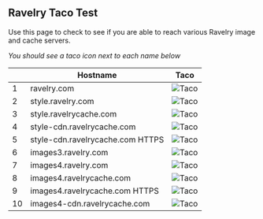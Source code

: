 ## Ravelry Taco Test

Use this page to check to see  if you are able to reach various Ravelry image and cache servers.

*You should see a taco icon next to each name below*

|   |                 Hostname                 |                                Taco                                 |
|---|-----------------------------------|------------------------------------------------------------------|
| 1 | ravelry.com                   | ![Taco](http://www.ravelry.com/images/emo/taco.png)              |
| 2 | style.ravelry.com                 | ![Taco](http://style.ravelry.com/images/emo/taco.png)       |
| 3 | style.ravelrycache.com            | ![Taco](http://style.ravelrycache.com/images/emo/taco.png)       |
| 4 | style-cdn.ravelrycache.com        | ![Taco]( http://style-cdn.ravelrycache.com/images/emo/taco.png)  |
| 5 | style-cdn.ravelrycache.com HTTPS  | ![Taco]( https://style-cdn.ravelrycache.com/images/emo/taco.png) |
| 6 | images3.ravelry.com               |  ![Taco](http://images3.ravelry.com/test/taco.png)               |
| 7 | images4.ravelry.com               | ![Taco](http://images4.ravelry.com/test/taco.png)                |
| 8 | images4.ravelrycache.com          |   ![Taco](http://images4.ravelrycache.com/test/taco.png)         |
| 9 | images4.ravelrycache.com HTTPS         | ![Taco](https://images4.ravelrycache.com/test/taco.png)                |
|10 | images4-cdn.ravelrycache.com      | ![Taco](http://images4-cdn.ravelrycache.com/test/taco.png)       |


